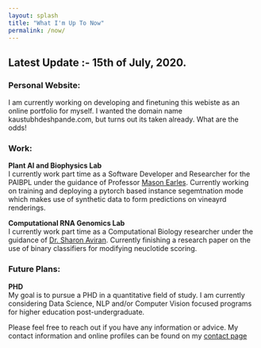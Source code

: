 ```yaml
---
layout: splash
title: "What I'm Up To Now"
permalink: /now/
---
```

## Latest Update :- 15th of July, 2020.
### Personal Website:
I am currently working on developing and finetuning this webiste as an online portfolio for myself. I wanted the domain name kaustubhdeshpande.com, but turns out its taken already. What are the odds!
### Work:
__Plant AI and Biophysics Lab__  
I currently work part time as a Software Developer and Researcher for the PAIBPL under the guidance of Professor [Mason Earles](https://bae.ucdavis.edu/people/mason-earles). Currently working on training and deploying a pytorch based instance segemtnation mode which makes use of synthetic data to form predictions on vineayrd renderings.

__Computational RNA Genomics Lab__  
I currently work part time as a Computational Biology researcher under the guidance of [Dr. Sharon Aviran](https://bme.ucdavis.edu/people/sharon-aviran). Currently finishing a research paper on the use of binary classifiers for modifying neuclotide scoring. 

### Future Plans:  
__PHD__  
My goal is to pursue a PHD in a quantitative field of study. I am currently considering Data Science, NLP and/or Computer Vision focused programs for higher education post-undergraduate.

Please feel free to reach out if you have any information or advice. My contact information and online profiles can be found on my [contact page](/contact)
